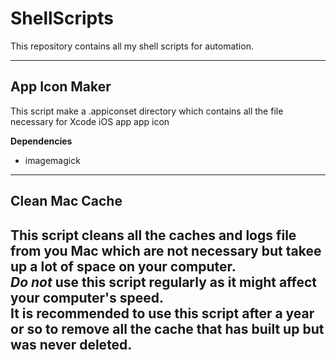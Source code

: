 # ShellScripts
This repository contains all my shell scripts for automation.

---
## App Icon Maker
This script make a .appiconset directory which contains all the file necessary for Xcode iOS app app icon 

**Dependencies**
* imagemagick  
---

## Clean Mac Cache  
This script cleans all the caches and logs file from you **Mac** which are not necessary but takee up a lot of space on your computer.  
_Do not_ use this script regularly as it might affect your computer's speed.   
It is recommended to use this script after a year or so to remove all the cache that has built up but was never deleted.  
---
